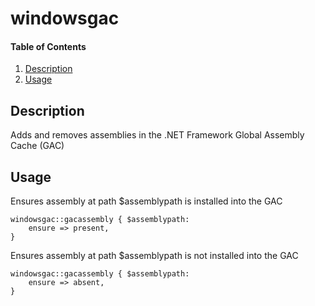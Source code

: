 # windowsgac

#### Table of Contents

1. [Description](#description)
2. [Usage](#usage)

## Description
Adds and removes assemblies in the .NET Framework Global Assembly Cache (GAC)

## Usage
Ensures assembly at path $assemblypath is installed into the GAC

```puppet
windowsgac::gacassembly { $assemblypath:
    ensure => present,
}
```

Ensures assembly at path $assemblypath is not installed into the GAC

```puppet
windowsgac::gacassembly { $assemblypath:
    ensure => absent,
}
```

